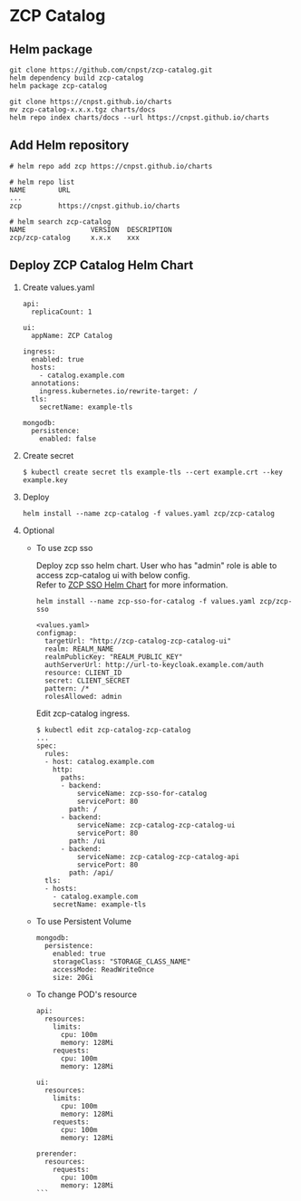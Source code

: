# ZCP Catalog

## Helm package

```
git clone https://github.com/cnpst/zcp-catalog.git
helm dependency build zcp-catalog
helm package zcp-catalog

git clone https://cnpst.github.io/charts
mv zcp-catalog-x.x.x.tgz charts/docs
helm repo index charts/docs --url https://cnpst.github.io/charts
```

## Add Helm repository

```
# helm repo add zcp https://cnpst.github.io/charts

# helm repo list
NAME     	URL
...
zcp      	https://cnpst.github.io/charts

# helm search zcp-catalog
NAME        	    VERSION	 DESCRIPTION
zcp/zcp-catalog  	x.x.x  	 xxx
```

## Deploy ZCP Catalog Helm Chart

1. Create values.yaml

    ```
    api:
      replicaCount: 1

    ui:
      appName: ZCP Catalog

    ingress:
      enabled: true
      hosts:
        - catalog.example.com
      annotations:
        ingress.kubernetes.io/rewrite-target: /  
      tls:
        secretName: example-tls

    mongodb:
      persistence:
        enabled: false
    ```
    
2. Create secret

    ```
    $ kubectl create secret tls example-tls --cert example.crt --key example.key
    ```

3. Deploy

    ```
    helm install --name zcp-catalog -f values.yaml zcp/zcp-catalog
    ```

4. Optional

    - To use zcp sso
    
        Deploy zcp sso helm chart. User who has "admin" role is able to access zcp-catalog ui with below config.<br>
        Refer to [ZCP SSO Helm Chart](https://github.com/cnpst/zcp-sso) for more information.
        
        ```
        helm install --name zcp-sso-for-catalog -f values.yaml zcp/zcp-sso

        <values.yaml>
        configmap:
          targetUrl: "http://zcp-catalog-zcp-catalog-ui"
          realm: REALM_NAME
          realmPublicKey: "REALM_PUBLIC_KEY"
          authServerUrl: http://url-to-keycloak.example.com/auth
          resource: CLIENT_ID
          secret: CLIENT_SECRET
          pattern: /*
          rolesAllowed: admin
        ```
    
        Edit zcp-catalog ingress.
    
        ```
        $ kubectl edit zcp-catalog-zcp-catalog
        ...
        spec:
          rules:
          - host: catalog.example.com
            http:
              paths:
              - backend:
                  serviceName: zcp-sso-for-catalog
                  servicePort: 80
                path: /
              - backend:
                  serviceName: zcp-catalog-zcp-catalog-ui
                  servicePort: 80
                path: /ui
              - backend:
                  serviceName: zcp-catalog-zcp-catalog-api
                  servicePort: 80
                path: /api/
          tls:
          - hosts:
            - catalog.example.com
            secretName: example-tls
        ```
    
    - To use Persistent Volume

        ```
        mongodb:
          persistence:
            enabled: true
            storageClass: "STORAGE_CLASS_NAME"
            accessMode: ReadWriteOnce
            size: 20Gi
        ```

    - To change POD's resource

        ````
        api:
          resources:
            limits:
              cpu: 100m
              memory: 128Mi
            requests:
              cpu: 100m
              memory: 128Mi

        ui:
          resources:
            limits:
              cpu: 100m
              memory: 128Mi
            requests:
              cpu: 100m
              memory: 128Mi

        prerender:
          resources:
            requests:
              cpu: 100m
              memory: 128Mi
        ```
